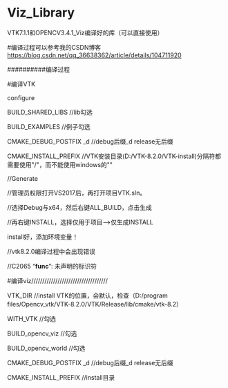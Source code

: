 # Viz_Library
VTK7.1.1和OPENCV3.4.1_Viz编译好的库（可以直接使用）

#编译过程可以参考我的CSDN博客
https://blog.csdn.net/qq_36638362/article/details/104711920

##########编译过程

#编译VTK

configure

BUILD_SHARED_LIBS	//lib勾选

BUILD_EXAMPLES	//例子勾选

CMAKE_DEBUG_POSTFIX	_d	//debug后缀_d release无后缀

CMAKE_INSTALL_PREFIX	//VTK安装目录(D:/VTK-8.2.0/VTK-install)分隔符都需要使用"/"，而不能使用windows的"\"

//Generate

//管理员权限打开VS2017后，再打开项目VTK.sln。

//选择Debug与x64，然后右键ALL_BUILD，点击生成

//再右键INSTALL，选择仅用于项目–>仅生成INSTALL

install好，添加环境变量！

//vtk8.2.0编译过程中会出现错误

//C2065	“__func__”: 未声明的标识符



#编译viz///////////////////////////////////

VTK_DIR		//install VTK的位置，会默认，检查（D:/program files/Opencv_vtk/VTK-8.2.0/VTK/Release/lib/cmake/vtk-8.2）

WITH_VTK	//勾选

BUILD_opencv_viz		//勾选

BUILD_opencv_world		//勾选

CMAKE_DEBUG_POSTFIX	_d	//debug后缀_d release无后缀

CMAKE_INSTALL_PREFIX	//install目录
